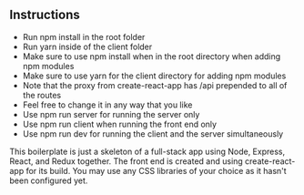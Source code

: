 ## Instructions
- Run npm install in the root folder
- Run yarn inside of the client folder
- Make sure to use npm install when in the root directory when adding npm modules
- Make sure to use yarn for the client directory for adding npm modules
- Note that the proxy from create-react-app has /api prepended to all of the routes
- Feel free to change it in any way that you like
- Use npm run server for running the server only
- Use npm run client when running the front end only
- Use npm run dev for running the client and the server simultaneously


This boilerplate is just a skeleton of a full-stack app using Node, Express, React, and Redux together.
The front end is created and using create-react-app for its build.
You may use any CSS libraries of your choice as it hasn't been configured yet.



